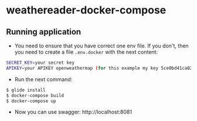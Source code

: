weathereader-docker-compose
=========================

## Running application
- You need to ensure that you have correct one env file.
If you don't, then you need to create a file `.env.docker` with the next content:
```sh
SECRET_KEY=your secret key
APIKEY=your APIKEY openweathermap (for this example my key 5ce0bd41ca021e708f8907d2b04ae34e)
```
- Run the next command:
```sh
$ glide install
$ docker-compose build
$ docker-compose up
```
- Now you can use swagger: http://localhost:8081
